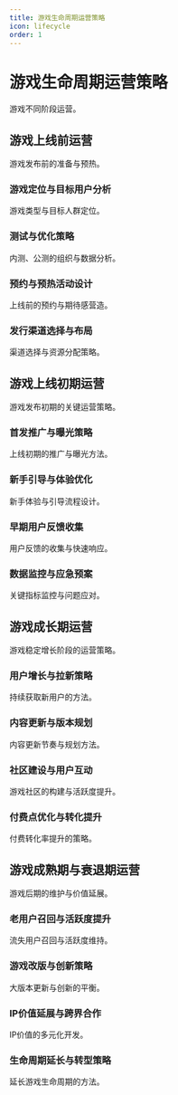 ```yaml
---
title: 游戏生命周期运营策略
icon: lifecycle
order: 1
---
```


# 游戏生命周期运营策略

游戏不同阶段运营。

## 游戏上线前运营

游戏发布前的准备与预热。

### 游戏定位与目标用户分析

游戏类型与目标人群定位。

### 测试与优化策略

内测、公测的组织与数据分析。

### 预约与预热活动设计

上线前的预约与期待感营造。

### 发行渠道选择与布局

渠道选择与资源分配策略。

## 游戏上线初期运营

游戏发布初期的关键运营策略。

### 首发推广与曝光策略

上线初期的推广与曝光方法。

### 新手引导与体验优化

新手体验与引导流程设计。

### 早期用户反馈收集

用户反馈的收集与快速响应。

### 数据监控与应急预案

关键指标监控与问题应对。

## 游戏成长期运营

游戏稳定增长阶段的运营策略。

### 用户增长与拉新策略

持续获取新用户的方法。

### 内容更新与版本规划

内容更新节奏与规划方法。

### 社区建设与用户互动

游戏社区的构建与活跃度提升。

### 付费点优化与转化提升

付费转化率提升的策略。

## 游戏成熟期与衰退期运营

游戏后期的维护与价值延展。

### 老用户召回与活跃度提升

流失用户召回与活跃度维持。

### 游戏改版与创新策略

大版本更新与创新的平衡。

### IP价值延展与跨界合作

IP价值的多元化开发。

### 生命周期延长与转型策略

延长游戏生命周期的方法。

